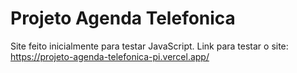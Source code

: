 # Projeto Agenda Telefonica
Site feito inicialmente para testar JavaScript.
Link para testar o site: https://projeto-agenda-telefonica-pi.vercel.app/